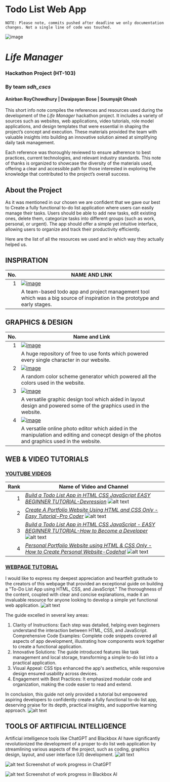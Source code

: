 # Todo List Web App

```
NOTE: Please note, commits pushed after deadline we only documentation changes. Not a single line of code was touched.
```

![image](https://github.com/user-attachments/assets/7435e8f9-6142-4bb5-bb96-b7954dea6317)

# *Life Manager*
### Hackathon Project (HT-103)
### By team *sdh_cscs*
####  Anirban RoyChowdhury | Dwaipayan Bose | Soumyajit Ghosh  

  
This short info note compiles the references and resources used during the development of the *Life Manager* hackathon project. It includes a variety of sources such as websites, web applications, video tutorials, role model applications, and design templates that were essential in shaping the project’s concept and execution. These materials provided the team with valuable insights into building an innovative solution aimed at simplifying daily task management.

Each reference was thoroughly reviewed to ensure adherence to best practices, current technologies, and relevant industry standards. This note of thanks is organized to showcase the diversity of the materials used, offering a clear and accessible path for those interested in exploring the knowledge that contributed to the project’s overall success.

## About the Project
As it was mentioned in our chosen we are confident that we gave our best to Create a fully functional to-do list application where users can easily manage their tasks. Users should be able to add new tasks, edit existing ones, delete them, categorize tasks into different groups (such as work, personal, or urgent). The app should offer a simple yet intuitive interface, allowing users to organize and track their productivity efficiently.  
  
Here are the list of all the resources we used and in which way they actually helped us.

## INSPIRATION


| No. | NAME AND LINK |
|-----:|---------------|
|     1| [![image](https://github.com/user-attachments/assets/11c8034f-f00a-4d9d-9980-6d0f7517225a)](https://trello.com/)|
|       |A team-based todo app and project management tool which was a big source of inspiration in the prototype and early stages.  |

## GRAPHICS & DESIGN


| No. | Name and Link |
|-----:|---------------|
|     1|[![image](https://github.com/user-attachments/assets/cd392787-2c5b-48a2-ac8b-0fe35227f59d)](https://fonts.google.com) |
|       | A huge repository of free to use fonts which powered every single character in our website. |
|     2|[![image](https://github.com/user-attachments/assets/dc1e06ca-f1e7-4a7d-a865-83d0a077abd6)](https://coolors.co/) |
|       | A random color scheme generator which powered all the colors used in the website.  |
|     3|[![image](https://github.com/user-attachments/assets/765a914b-9d76-49ed-8caf-ce9fed27f0f2)](https://www.canva.com/en_in/) |
|        | A versatile graphic design tool which aided in layout design and powered some of the graphics used in the website.  |
|     4|[![image](https://github.com/user-attachments/assets/4632332e-cf45-4615-9b2c-2a9f23044b5d)](https://pixlr.com/) |
|         | A versatile online photo editor which aided in the manipulation and editing and conecpt design of the photos and graphics used in the website.  |

## WEB & VIDEO TUTORIALS
### [YOUTUBE VIDEOS](https://www.youtube.com/)

| Rank | Name of Video and Channel |
|-----:|---------------|
|     1|[*Build a Todo List App in HTML CSS JavaScript EASY BEGINNER TUTORIAL-Devression*](https://youtu.be/q0-N_w0Op84?si=lv3MOsTSSBWqXiCx)       ![alt text](image-1.png)                                |
|     2|[*Create A Portfolio Website Using HTML and CSS Only - Easy Tutorial-Pro Coder*](https://youtu.be/-u3vE84Wo_U?si=MRFL_4sn_jricyAv) ![alt text](image-2.png)        |
|     3|[*Build a Todo List App in HTML CSS JavaScript - EASY BEGINNER TUTORIAL-How to Become a Developer*](https://youtu.be/3OqWCGVaOkA?si=xUt9S_QHuOY-FuD0) ![alt text](image-3.png)              |
|     4|[*Personal Portfolio Website using HTML & CSS Only - How to Create Personal Website-Codehal*](https://youtu.be/k3F1PyBX8pI?si=qXeHyfK72wzkNea-)       ![alt text](image-4.png)        |

### [WEBPAGE TUTORIAL](https://dev.to/sharathchandark/how-to-build-a-todo-list-app-using-html-css-and-javascript-4mg6)

I would like to express my deepest appreciation and heartfelt gratitude to the creators of this webpage that provided an exceptional guide on building a "To-Do List App using HTML, CSS, and JavaScript." The thoroughness of the content, coupled with clear and concise explanations, made it an invaluable resource for anyone looking to develop a simple yet functional web application.
![alt text](Non-Video-Tutorial.png)

The guide excelled in several key areas:

1. Clarity of Instructions: Each step was detailed, helping even beginners understand the interaction between HTML, CSS, and JavaScript.
Comprehensive Code Examples: Complete code snippets covered all aspects of app development, illustrating how components work together to create a functional application.
2. Innovative Solutions: The guide introduced features like task management and local storage, transforming a simple to-do list into a practical application.
3. Visual Appeal: CSS tips enhanced the app's aesthetics, while responsive design ensured usability across devices.
4. Engagement with Best Practices: It emphasized modular code and organization, making the code easier to read and extend.

In conclusion, this guide not only provided a tutorial but empowered aspiring developers to confidently create a fully functional to-do list app, deserving praise for its depth, practical insights, and supportive learning approach.
![alt text](Non-Video-Tutorial-2.png)

## TOOLS OF ARTIFICIAL INTELLIGENCE
Artificial intelligence tools like ChatGPT and Blackbox AI have significantly revolutionized the development of a proper to-do list web application by streamlining various aspects of the project, such as coding, graphics design, layout, and user interface (UI) development.
![alt text](<ChadGPT Logo.png>)

![alt text](image-8.png)
Screenshot of work progress in ChatGPT

![alt text](image-9.png)
Screenshot of work progress in Blackbox AI
